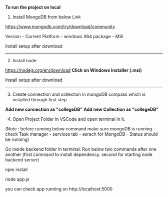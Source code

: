 **To run the project on local**

1. Install MongoDB from below Link

https://www.mongodb.com/try/download/community

Version  - Current
Platform - windows X64
package  - MSI

Install setup after download

--------------------------------------------------------------------
2. Install node

https://nodejs.org/en/download
**Click on Windows Installer (.msi)**

Install setup after download

--------------------------------------------------------------------

3. Create connection and collection in mongoDB compass which is installed through first step

**Add new connection as "collegeDB"
Add new Collection as "collegeDB"**

4. Open Project Folder in VSCode and open terminal in it.

(Note : before running below command make sure mongoDB is running - check Task manager - services tab - serach for MongoDB - Status should be running)

Go inside backend folder in terminal.
Run below two commands after one another 
(first command to install dependency. 
second for starting node backend server)

npm install


node app.js


you can check app running on 
http://localhost:5000




